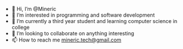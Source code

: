 - 👋 Hi, I’m @Mineric
- 👀 I’m interested in programming and software development
- 🌱 I’m currently a third year student and learning computer science in college
- 💞️ I’m looking to collaborate on anything interesting
- 📫 How to reach me mineric.tech@gmail.com

<!---
Mineric/Mineric is a ✨ special ✨ repository because its `README.md` (this file) appears on your GitHub profile.
You can click the Preview link to take a look at your changes.
--->
